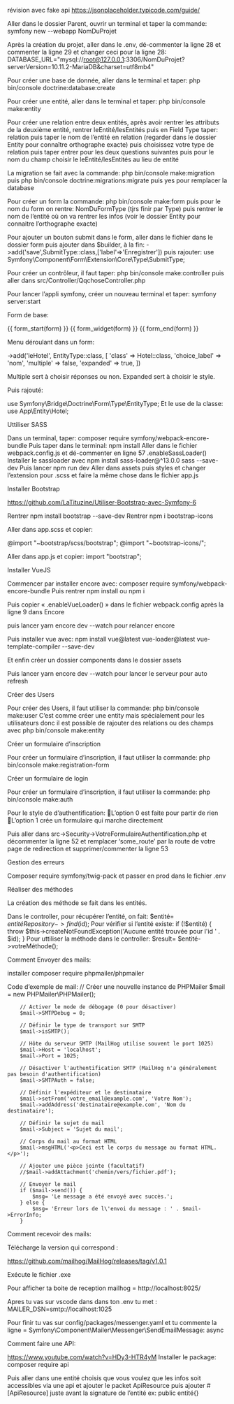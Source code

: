 révision avec fake api https://jsonplaceholder.typicode.com/guide/

Aller dans le dossier Parent, ouvrir un terminal et taper la commande: symfony new --webapp NomDuProjet

Après la création du projet, aller dans le .env, dé-commenter la ligne 28 et commenter la ligne 29 et changer ceci pour la ligne 28: DATABASE_URL="mysql://root@127.0.0.1:3306/NomDuProjet?serverVersion=10.11.2-MariaDB&charset=utf8mb4"

Pour créer une base de donnée, aller dans le terminal et taper: php bin/console doctrine:database:create

Pour créer une entité, aller dans le terminal et taper: php bin/console make:entity

Pour créer une relation entre deux entités, après avoir rentrer les attributs de la deuxième entité, rentrer leEntité/lesEntités puis en Field Type taper: relation puis taper le nom de l’entité en relation (regarder dans le dossier Entity pour connaître orthographe exacte) puis choisissez votre type de relation puis taper entrer pour les deux questions suivantes puis pour le nom du champ choisir le leEntité/lesEntités au lieu de entité

La migration se fait avec la commande: php bin/console make:migration puis php bin/console doctrine:migrations:migrate puis yes pour remplacer la database

Pour créer un form la commande: php bin/console make:form puis pour le nom du form on rentre: NomDuFormType (tjrs finir par Type) puis rentrer le nom de l’entité où on va rentrer les infos (voir le dossier Entity pour connaitre l’orthographe exacte)

Pour ajouter un bouton submit dans le form, aller dans le fichier dans le dossier form puis ajouter dans $builder, à la fin:  ->add('save',SubmitType::class,['label'=>'Enregistrer']) puis rajouter:
use Symfony\Component\Form\Extension\Core\Type\SubmitType; 

Pour créer un contrôleur, il faut taper: php bin/console make:controller puis aller dans src/Controller/QqchoseController.php

Pour lancer l’appli symfony, créer un nouveau terminal et taper: symfony server:start

Form de base:

{{ form_start(form) }}
{{ form_widget(form) }}
{{ form_end(form) }}




Menu déroulant dans un form:

->add('leHotel', EntityType::class, [
                'class' => Hotel::class,
                'choice_label' => 'nom',
                'multiple' => false, 
                'expanded' => true,
])

Multiple sert à choisir réponses ou non.
Expanded sert à choisir le style.

Puis rajouté:

use Symfony\Bridge\Doctrine\Form\Type\EntityType;
Et le use de la classe: use App\Entity\Hotel;

Uttiliser SASS

Dans un terminal, taper: composer require symfony/webpack-encore-bundle
Puis taper dans le terminal:  npm install
Aller dans le fichier webpack.config.js et dé-commenter en ligne 57 .enableSassLoader()
 Installer le sassloader avec npm install sass-loader@^13.0.0 sass --save-dev
Puis lancer npm run dev
Aller dans assets puis styles et changer l’extension pour .scss et faire la même chose dans le fichier app.js

Installer Bootstrap

https://github.com/LaTituzine/Utiliser-Bootstrap-avec-Symfony-6

Rentrer npm install bootstrap --save-dev
Rentrer npm i bootstrap-icons

Aller dans app.scss et copier:

@import "~bootstrap/scss/bootstrap";
@import "~bootstrap-icons/";

Aller dans app.js et copier: import "bootstrap";

Installer VueJS

Commencer par installer encore avec: composer require symfony/webpack-encore-bundle
Puis rentrer npm install ou npm i

Puis copier « .enableVueLoader() » dans le fichier webpack.config après la ligne 9 dans Encore

puis lancer yarn encore dev --watch pour relancer encore 

Puis installer vue avec: npm install vue@latest vue-loader@latest vue-template-compiler --save-dev

Et enfin créer un dossier components dans le dossier assets

Puis lancer yarn encore dev --watch pour lancer le serveur pour auto refresh

Créer des Users

Pour créer des Users, il faut utiliser la commande: php bin/console make:user
C’est comme créer une entity mais spécialement pour les utilisateurs donc il est possible de rajouter des relations ou des champs avec php bin/console make:entity

Créer un formulaire d’inscription

Pour créer un formulaire d’inscription, il faut utiliser la commande: 
php bin/console make:registration-form

Créer un formulaire de login

Pour créer un formulaire d’inscription, il faut utiliser la commande: 
php bin/console make:auth

Pour le style de d’authentification:
L’option 0 est faite pour partir de rien
L’option 1 crée un formulaire qui marche directement

Puis aller dans src->Security->VotreFormulaireAuthentification.php et décommenter la ligne 52 et remplacer ‘some_route’ par la route de votre page de redirection et supprimer/commenter la ligne 53

Gestion des erreurs

Composer require symfony/twig-pack et passer en prod dans le fichier .env




Réaliser des méthodes

La création des méthode se fait dans les entités.

Dans le controller, pour récupérer l’entité, on fait: $entité= $entitéRepository->find($id);
Pour vérifier si l’entité existe:
if (!$entité) {
            throw $this->createNotFoundException('Aucune entité trouvée pour l\'id ' . $id);
}
Pour uttiliser la méthode dans le controller:  $result= $entité->votreMéthode();

Comment Envoyer des mails:

installer composer require phpmailer/phpmailer

Code d’exemple de mail:
// Créer une nouvelle instance de PHPMailer
        $mail = new PHPMailer\PHPMailer();

        // Activer le mode de débogage (0 pour désactiver)
        $mail->SMTPDebug = 0;

        // Définir le type de transport sur SMTP
        $mail->isSMTP();

        // Hôte du serveur SMTP (MailHog utilise souvent le port 1025)
        $mail->Host = 'localhost';
        $mail->Port = 1025;

        // Désactiver l'authentification SMTP (MailHog n'a généralement pas besoin d'authentification)
        $mail->SMTPAuth = false;

        // Définir l'expéditeur et le destinataire
        $mail->setFrom('votre_email@example.com', 'Votre Nom');
        $mail->addAddress('destinataire@example.com', 'Nom du destinataire');

        // Définir le sujet du mail
        $mail->Subject = 'Sujet du mail';

        // Corps du mail au format HTML
        $mail->msgHTML('<p>Ceci est le corps du message au format HTML.</p>');

        // Ajouter une pièce jointe (facultatif)
        //$mail->addAttachment('chemin/vers/fichier.pdf');

        // Envoyer le mail
        if ($mail->send()) {
            $msg= 'Le message a été envoyé avec succès.';
        } else {
            $msg= 'Erreur lors de l\'envoi du message : ' . $mail->ErrorInfo;
        }

Comment recevoir des mails:

Télécharge la version qui correspond :

https://github.com/mailhog/MailHog/releases/tag/v1.0.1

Exécute le fichier .exe

Pour afficher ta boite de reception mailhog = http://localhost:8025/

Apres tu vas sur vscode dans dans ton .env tu met : MAILER_DSN=smtp://localhost:1025

Pour finir tu vas sur config/packages/messenger.yaml et tu commente la ligne = Symfony\Component\Mailer\Messenger\SendEmailMessage: async

Comment faire une API:

https://www.youtube.com/watch?v=HDy3-HTR4yM
Installer le package: composer require api

Puis aller dans une entité choisis que vous voulez que les infos soit accessibles via une api et ajouter le packet ApiResource puis ajouter #[ApiResource] juste avant la signature de l’entité ex: public entité{}
